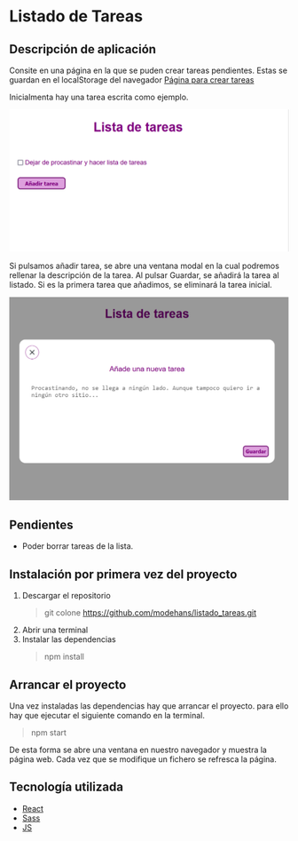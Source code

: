 # Listado de Tareas

## Descripción de aplicación

Consite en una página en la que se puden crear tareas pendientes. Estas se guardan en el localStorage del navegador
[Página para crear tareas](https://modehans.github.io/listado_tareas/)

Inicialmenta hay una tarea escrita como ejemplo.

![Página de inicio](/docsImages/img_listaTareas-1.png)

Si pulsamos añadir tarea, se abre una ventana modal en la cual podremos rellenar la descripción de la tarea.
Al pulsar Guardar, se añadirá la tarea al listado. Si es la primera tarea que añadimos, se eliminará la tarea inicial.

![Ventana modal](/docsImages/img_listaTareas-2.png)

## Pendientes

- Poder borrar tareas de la lista.

## Instalación por primera vez del proyecto

1. Descargar el repositorio
   > git colone https://github.com/modehans/listado_tareas.git
2. Abrir una terminal
3. Instalar las dependencias
   > npm install

## Arrancar el proyecto

Una vez instaladas las dependencias hay que arrancar el proyecto. para ello hay que ejecutar el siguiente comando en la terminal.

> npm start

De esta forma se abre una ventana en nuestro navegador y muestra la página web.
Cada vez que se modifique un fichero se refresca la página.

## Tecnología utilizada

- [React](https://es.reactjs.org/)
- [Sass](https://sass-lang.com/)
- [JS](https://developer.mozilla.org/es/docs/Web/JavaScript)
